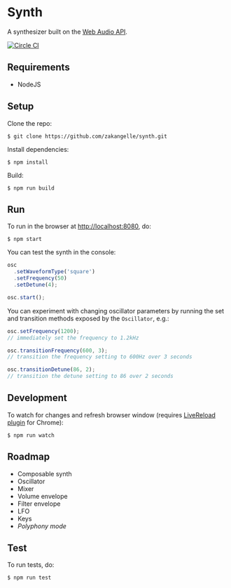 # Synth

A synthesizer built on the [Web Audio API](https://developer.mozilla.org/en-US/docs/Web/API/Web_Audio_API).

[![Circle CI](https://circleci.com/gh/zakangelle/synth/tree/master.svg?style=svg)](https://circleci.com/gh/zakangelle/synth/tree/master)

## Requirements
+ NodeJS

## Setup
Clone the repo:

```
$ git clone https://github.com/zakangelle/synth.git
```

Install dependencies:

```
$ npm install
```

Build:

```
$ npm run build
```

## Run
To run in the browser at [http://localhost:8080](http://localhost:8080), do:

```
$ npm start
```

You can test the synth in the console:

```js
osc
  .setWaveformType('square')
  .setFrequency(50)
  .setDetune(4);

osc.start();
```

You can experiment with changing oscillator parameters by running the set and transition methods exposed by the `Oscillator`, e.g.:

```js
osc.setFrequency(1200);
// immediately set the frequency to 1.2kHz

osc.transitionFrequency(600, 3);
// transition the frequency setting to 600Hz over 3 seconds

osc.transitionDetune(86, 2);
// transition the detune setting to 86 over 2 seconds
```

## Development

To watch for changes and refresh browser window (requires [LiveReload plugin](https://chrome.google.com/webstore/detail/livereload/jnihajbhpnppcggbcgedagnkighmdlei?hl=en) for Chrome):

```
$ npm run watch
```

## Roadmap
+ Composable synth
+ Oscillator
+ Mixer
+ Volume envelope
+ Filter envelope
+ LFO
+ Keys
+ *Polyphony mode*

## Test
To run tests, do:

```
$ npm run test
```
